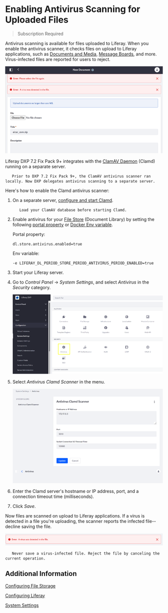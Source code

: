 # Enabling Antivirus Scanning for Uploaded Files

> Subscription Required

Antivirus scanning is available for files uploaded to Liferay. When you enable the antivirus scanner, it checks files on upload to Liferay applications, such as [Documents and Media](../sharing-documents-and-media.md), [Message Boards](../../../collaboration-and-social/message-boards/user-guide/getting-started-with-message-boards.md), and more. Virus-infected files are reported for users to reject.

![The scanner detects virus-infected files on upload to Documents and Media and other Liferay applications.](./enabling-antivirus-scanning-for-uploaded-files/images/01.png)

Liferay DXP 7.2 Fix Pack 9+ integrates with the [ClamAV Daemon](https://www.clamav.net/documents/scanning#clamd) (Clamd) running on a separate server.

```note::
   Prior to DXP 7.2 Fix Pack 9+, the ClamAV antivirus scanner ran locally. Now DXP delegates antivirus scanning to a separate server.
```

Here's how to enable the Clamd antivirus scanner:

1. On a separate server, [configure and start Clamd](https://www.clamav.net/documents/scanning#clamd).

    ```important::
       Load your ClamAV database before starting Clamd.
    ```

1. Enable antivirus for your [File Store](../../../system-administration/file-storage/configuring-file-storage.md) (Document Library) by setting the following [portal property](../../../installation-and-upgrades/reference/portal-properties.md) or [Docker Env variable](../../../installation-and-upgrades/installing-liferay/using-liferay-docker-images/configuring-containers.md).

    Portal property:

    ```propertie
    dl.store.antivirus.enabled=true
    ```

    Env variable:

    ```properties
    -e LIFERAY_DL_PERIOD_STORE_PERIOD_ANTIVIRUS_PERIOD_ENABLED=true
    ```

1. Start your Liferay server.

1. Go to *Control Panel* &rarr; *System Settings*, and select *Antivirus* in the *Security* category.

    ![Antivirus is in the Security category in System Settings.](./enabling-antivirus-scanning-for-uploaded-files/images/02.png)

1. Select *Antivirus Clamd Scanner* in the menu.

    ![Antivirus Clamd Scanner configuration](./enabling-antivirus-scanning-for-uploaded-files/images/03.png)

1. Enter the Clamd server's hostname or IP address, port, and a connection timeout time (milliseconds).

1. Click *Save*.

Now files are scanned on upload to Liferay applications. If a virus is detected in a file you're uploading, the scanner reports the infected file--decline saving the file.

![Here's the virus detection message.](./enabling-antivirus-scanning-for-uploaded-files/images/04.png)

```important::
   Never save a virus-infected file. Reject the file by canceling the current operation.
```

## Additional Information

[Configuring File Storage](../../../system-administration/file-storage/configuring-file-storage.md)

[Configuring Liferay](../../../system-administration/configuring_liferay.html)

[System Settings](../../../system-administration/configuring-liferay/system-settings.md)